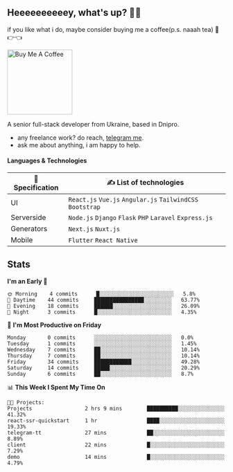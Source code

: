 ## Heeeeeeeeeey, what's up? 👋🏼

if you like what i do, maybe consider buying me a coffee(p.s. naaah tea) 🥺👉👈

<a href="https://www.buymeacoffee.com/leroywagner" target="_blank"><img src="https://cdn.buymeacoffee.com/buttons/v2/default-blue.png" alt="Buy Me A Coffee" width="150" ></a>

A senior full-stack developer from Ukraine, based in Dnipro.

- any freelance work? do reach, [telegram me](https://t.me/leroywagner).
- ask me about anything, i am happy to help.

#### Languages & Technologies

  | 🌱 Specification  | ✍ List of technologies                                       |
  |    ---            |                        ---                                   |
  | UI                | `React.js` `Vue.js` `Angular.js` `TailwindCSS` `Bootstrap`   |
  | Serverside        | `Node.js` `Django` `Flask` `PHP` `Laravel` `Express.js`      |
  | Generators        | `Next.js` `Nuxt.js`                                          |
  | Mobile            | `Flutter` `React Native`                                     |

## Stats
<!--START_SECTION:waka-->
**I'm an Early 🐤** 

```text
🌞 Morning    4 commits      █░░░░░░░░░░░░░░░░░░░░░░░░   5.8% 
🌆 Daytime    44 commits     ████████████████░░░░░░░░░   63.77% 
🌃 Evening    18 commits     ██████░░░░░░░░░░░░░░░░░░░   26.09% 
🌙 Night      3 commits      █░░░░░░░░░░░░░░░░░░░░░░░░   4.35%

```
📅 **I'm Most Productive on Friday** 

```text
Monday       0 commits      ░░░░░░░░░░░░░░░░░░░░░░░░░   0.0% 
Tuesday      1 commits      ░░░░░░░░░░░░░░░░░░░░░░░░░   1.45% 
Wednesday    7 commits      ██░░░░░░░░░░░░░░░░░░░░░░░   10.14% 
Thursday     7 commits      ██░░░░░░░░░░░░░░░░░░░░░░░   10.14% 
Friday       34 commits     ████████████░░░░░░░░░░░░░   49.28% 
Saturday     14 commits     █████░░░░░░░░░░░░░░░░░░░░   20.29% 
Sunday       6 commits      ██░░░░░░░░░░░░░░░░░░░░░░░   8.7%

```


📊 **This Week I Spent My Time On** 

```text
🐱‍💻 Projects: 
Projects                 2 hrs 9 mins        ██████████░░░░░░░░░░░░░░░   41.32% 
react-ssr-quickstart     1 hr                ████░░░░░░░░░░░░░░░░░░░░░   19.33% 
telegram-tt              27 mins             ██░░░░░░░░░░░░░░░░░░░░░░░   8.89% 
client                   22 mins             █░░░░░░░░░░░░░░░░░░░░░░░░   7.29% 
demo                     14 mins             █░░░░░░░░░░░░░░░░░░░░░░░░   4.79%

```


<!--END_SECTION:waka-->




<!-- **💡 Awesome projects** 

[![Readme Card](https://github-readme-stats.vercel.app/api/pin/?username=leroywagner&repo=articlegenerator)](https://github.com/leroywagner/articlegenerator) -->
